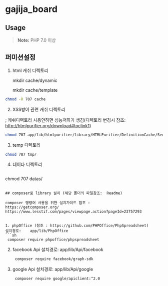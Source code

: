 # gajija_board

## Usage

> **Note:** PHP 7.0 이상

 
## 퍼미션설정 
 
1. html 캐쉬 디렉토리
 
   mkdir cache/dynamic

   mkdir cache/template
  ```sh   
  chmod -R 707 cache
  ```
2. XSS방어 관련 캐쉬 디렉토리
 
  ; 캐쉬디렉토리 사용안하면 성능저하가 생김(디렉토리 변경시 참조: http://htmlpurifier.org/download#toclink1)
  ```sh  
  chmod 707 app/lib/htmlpurifier/library/HTMLPurifier/DefinitionCache/Serializer
  ```
3. temp 디렉토리
  ```sh
  chmod 707 tmp/
  ```
4. 데이타 디렉토리
   ```sh
  chmod 707 datas/
   ```
 
## composer로 library 설치 (해당 폴더의 파일참조:  Readme) 
 
composer 명령어 사용을 위한 설치가이드 참조 : 
   https://getcomposer.org/
   https://www.lesstif.com/pages/viewpage.action?pageId=23757293
 
 
1. phpOffice (참조 : https://github.com/PHPOffice/PhpSpreadsheet)
   설치경로:	app/lib/PhpOffice
   ```sh  
  	composer require phpoffice/phpspreadsheet
   ```
2. facebook Api
   설치경로: app/lib/Api/facebook
   ```sh  
  	composer require facebook/graph-sdk
   ```
3. google Api
   설치경로: app/lib/Api/google
   ```sh  
  	composer require google/apiclient:^2.0
   ```
